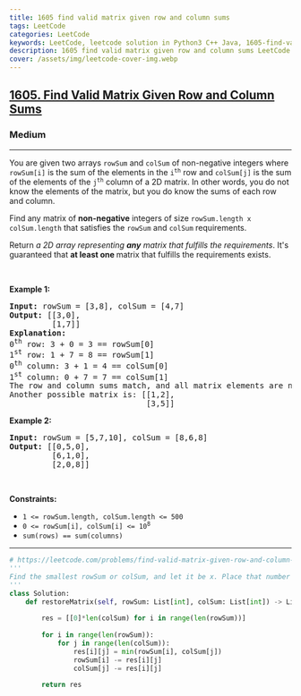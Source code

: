 ```yaml
---
title: 1605 find valid matrix given row and column sums
tags: LeetCode
categories: LeetCode
keywords: LeetCode, leetcode solution in Python3 C++ Java, 1605-find-valid-matrix-given-row-and-column-sums solution
description: 1605 find valid matrix given row and column sums LeetCode Solution Explained
cover: /assets/img/leetcode-cover-img.webp
---
```



<h2><a href="https://leetcode.com/problems/find-valid-matrix-given-row-and-column-sums/">1605. Find Valid Matrix Given Row and Column Sums</a></h2><h3>Medium</h3><hr><div><p>You are given two arrays <code>rowSum</code> and <code>colSum</code> of non-negative integers where <code>rowSum[i]</code> is the sum of the elements in the <code>i<sup>th</sup></code> row and <code>colSum[j]</code> is the sum of the elements of the <code>j<sup>th</sup></code> column of a 2D matrix. In other words, you do not know the elements of the matrix, but you do know the sums of each row and column.</p>

<p>Find any matrix of <strong>non-negative</strong> integers of size <code>rowSum.length x colSum.length</code> that satisfies the <code>rowSum</code> and <code>colSum</code> requirements.</p>

<p>Return <em>a 2D array representing <strong>any</strong> matrix that fulfills the requirements</em>. It's guaranteed that <strong>at least one </strong>matrix that fulfills the requirements exists.</p>

<p>&nbsp;</p>
<p><strong>Example 1:</strong></p>

<pre><strong>Input:</strong> rowSum = [3,8], colSum = [4,7]
<strong>Output:</strong> [[3,0],
         [1,7]]
<strong>Explanation:</strong> 
0<sup>th</sup> row: 3 + 0 = 3 == rowSum[0]
1<sup>st</sup> row: 1 + 7 = 8 == rowSum[1]
0<sup>th</sup> column: 3 + 1 = 4 == colSum[0]
1<sup>st</sup> column: 0 + 7 = 7 == colSum[1]
The row and column sums match, and all matrix elements are non-negative.
Another possible matrix is: [[1,2],
                             [3,5]]
</pre>

<p><strong>Example 2:</strong></p>

<pre><strong>Input:</strong> rowSum = [5,7,10], colSum = [8,6,8]
<strong>Output:</strong> [[0,5,0],
         [6,1,0],
         [2,0,8]]
</pre>

<p>&nbsp;</p>
<p><strong>Constraints:</strong></p>

<ul>
	<li><code>1 &lt;= rowSum.length, colSum.length &lt;= 500</code></li>
	<li><code>0 &lt;= rowSum[i], colSum[i] &lt;= 10<sup>8</sup></code></li>
	<li><code>sum(rows) == sum(columns)</code></li>
</ul>
</div>

---




```python
# https://leetcode.com/problems/find-valid-matrix-given-row-and-column-sums/
'''
Find the smallest rowSum or colSum, and let it be x. Place that number in the grid, and subtract x from rowSum and colSum. Continue until all the sums are satisfied.
'''
class Solution:
    def restoreMatrix(self, rowSum: List[int], colSum: List[int]) -> List[List[int]]:
        
        res = [[0]*len(colSum) for i in range(len(rowSum))]
        
        for i in range(len(rowSum)):
            for j in range(len(colSum)):
                res[i][j] = min(rowSum[i], colSum[j])
                rowSum[i] -= res[i][j]
                colSum[j] -= res[i][j]
        
        return res
```
